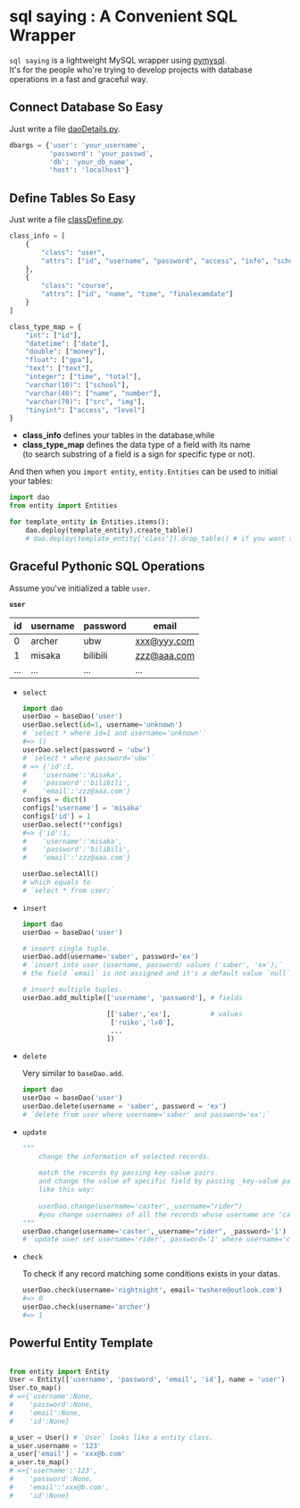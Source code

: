 # sql saying : A Convenient SQL Wrapper

`sql saying` is a lightweight MySQL wrapper using [pymysql](https://github.com/PyMySQL/PyMySQL).  
It's for the people who're trying to develop projects with database operations in a fast and graceful way.

## Connect Database So Easy

Just write a file [daoDetails.py](./daoDetails.py).
```python
dbargs = {'user': 'your_username',
          'password': 'your_passwd',
          'db': 'your_db_name',
          'host': 'localhost'}
```


## Define Tables So Easy

Just write a file [classDefine.py](./classDefine.py).

```python
class_info = [
    {
        "class": "user",
        "attrs": ["id", "username", "password", "access", "info", "school", "email", 'img']
    },
    {
        "class": "course",
        "attrs": ["id", "name", "time", "finalexamdate"]
    }
]

class_type_map = {
    "int": ["id"],
    "datetime": ["date"],
    "double": ["money"],
    "float": ["gpa"],
    "text": ["text"],
    "integer": ["time", "total"],
    "varchar(10)": ["school"],
    "varchar(40)": ["name", "number"],
    "varchar(70)": ["src", "img"],
    "tinyint": ["access", "level"]
}
```

- **class_info** 
    defines your tables in the database,while
- **class_type_map** 
    defines the data type of a field with its name   
    (to search substring of a field is a sign for specific type or not).

And then when you `import entity`, `entity.Entities` can be used to initial your tables:

```python
import dao
from entity import Entities 

for template_entity in Entities.items():
    dao.deploy(template_entity).create_table()
    # dao.deploy(template_entity['class']).drop_table() # if you want to delete the table.
```

## Graceful Pythonic SQL Operations

Assume you've initialized a table `user`.

**`user`**

| id | username | password  | email       |
|--- | -------  | -------   | -------     |
| 0  | archer   | ubw       | xxx@yyy.com |
| 1  | misaka   | bilibili  | zzz@aaa.com |
|... | ...      | ...       |     ...     | 


- `select`

    ```python
    import dao
    userDao = baseDao('user')
    userDao.select(id=1, username='unknown')
    # `select * where id=1 and username='unknown'`
    #=> ()
    userDao.select(password = 'ubw')
    # `select * where password='ubw'`
    # => {'id':1, 
    #    'username':'misaka',
    #    'password':'bilibili',
    #    'email':'zzz@aaa.com'}
    configs = dict()
    configs['username'] = 'misaka'
    configs['id'] = 1
    userDao.select(**configs)
    #=> {'id':1, 
    #    'username':'misaka',
    #    'password':'bilibili',
    #    'email':'zzz@aaa.com'}

    userDao.selectAll()
    # which equals to 
    # `select * from user;`
    ```

- `insert`

    ```python
    import dao
    userDao = baseDao('user')

    # insert single tuple.
    userDao.add(username='saber', password='ex')
    # `insert into user (username, password) values ('saber', 'ex');`
    # the field `email` is not assigned and it's a default value `null`.

    # insert multiple tuples.
    userDao.add_multiple(['username', 'password'], # fields

                         [['saber','ex'],          # values
                          ['ruiko','lv0'],
                          ...
                         ])
    ```

- `delete`

    Very similar to `baseDao.add`.

    ```python
    import dao
    userDao = baseDao('user')
    userDao.delete(username = 'saber', password = 'ex')
    # `delete from user where username='saber' and password='ex';`

    ```

- `update`

    ```python
    """
        change the information of selected records.
        
        match the records by passing key-value pairs.
        and change the value of specific field by passing _key-value pairs, \
        like this way:
        
        userDao.change(username='caster',_username="rider")
        #you change usernames of all the records whose username are 'caster' to 'rider'.
    """
    userDao.change(username='caster',_username="rider", _password='1')
    # `update user set username='rider', password='1' where username='caster';`
    ```

- `check`

    To check if any record matching some conditions exists in your datas.

    ```python
    userDao.check(username='nightnight', email='twshere@outlook.com')
    #=> 0
    userDao.check(username='archer')
    #=> 1
    ```

## Powerful Entity Template

```python

from entity import Entity
User = Entity(['username', 'password', 'email', 'id'], name = 'user')
User.to_map()
# =>{'username':None,
#    'password':None,
#    'email':None,
#    'id':None}

a_user = User() # `User` looks like a entity class.
a_user.username = '123'
a_user['email'] = 'xxx@b.com'
a_user.to_map()
# =>{'username':'123',
#    'password':None,
#    'email':'xxx@b.com',
#    'id':None}


```








